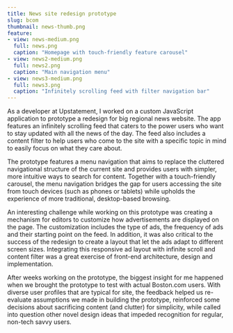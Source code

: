 ```yaml
---
title: News site redesign prototype
slug: bcom
thumbnail: news-thumb.png
feature:
- view: news-medium.png
  full: news.png
  caption: "Homepage with touch-friendly feature carousel"
- view: news2-medium.png
  full: news2.png
  caption: "Main navigation menu"
- view: news3-medium.png
  full: news3.png
  caption: "Infinitely scrolling feed with filter navigation bar"
---
```

As a developer at Upstatement, I worked on a custom JavaScript application to prototype a redesign for big regional news website. The app features an infinitely scrolling feed that caters to the power users who want to stay updated with all the news of the day. The feed also includes a content filter to help users who come to the site with a specific topic in mind to easily focus on what they care about.

The prototype features a menu navigation that aims to replace the cluttered navigational structure of the current site and provides users with simpler, more intuitive ways to search for content. Together with a touch-friendly carousel, the menu navigation bridges the gap for users accessing the site from touch devices (such as phones or tablets) while upholds the experience of more traditional, desktop-based browsing.

An interesting challenge while working on this prototype was creating a mechanism for editors to customize how advertisements are displayed on the page. The customization includes the type of ads, the frequency of ads and their starting point on the feed. In addition, it was also critical to the success of the redesign to create a layout that let the ads adapt to different screen sizes. Integrating this responsive ad layout with infinite scroll and content filter was a great exercise of front-end architecture, design and implementation.

After weeks working on the prototype, the biggest insight for me happened when we brought the prototype to test with actual Boston.com users. With diverse user profiles that are typical for site, the feedback helped us re-evaluate assumptions we made in building the prototype, reinforced some decisions about sacrificing content (and clutter) for simplicity, while called into question other novel design ideas that impeded recognition for regular, non-tech savvy users.